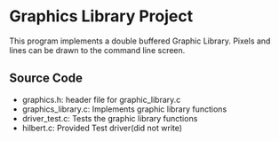 # Graphics Library Project
This program implements a double buffered Graphic Library. Pixels and lines can be drawn to the command line screen.   
## Source Code  
* graphics.h: header file for graphic_library.c  
* graphics_library.c: Implements graphic library functions
* driver_test.c: Tests the graphic library functions  
* hilbert.c: Provided Test driver(did not write)    
